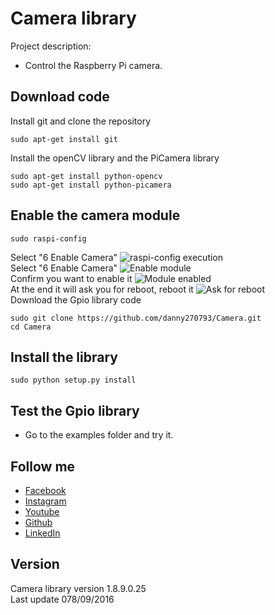 # Camera library

Project description:

 * Control the Raspberry Pi camera.


## Download code
Install git and clone the repository
```
sudo apt-get install git
```
Install the openCV library and the PiCamera library
```
sudo apt-get install python-opencv
sudo apt-get install python-picamera
```
## Enable the camera module
```
sudo raspi-config
```
Select "6 Enable Camera"
![raspi-config execution](https://github.com/danny270793/Camera/blob/master/images/raspiconfig.png)<br>
Select "6 Enable Camera"
![Enable module](https://github.com/danny270793/Camera/blob/master/images/enable.png)<br>
Confirm you want to enable it
![Module enabled](https://github.com/danny270793/Camera/blob/master/images/enabled.png)<br>
At the end it will ask you for reboot, reboot it
![Ask for reboot](https://github.com/danny270793/Camera/blob/master/images/reboot.png)<br>
Download the Gpio library code
```
sudo git clone https://github.com/danny270793/Camera.git
cd Camera
```

## Install the library
```
sudo python setup.py install
```

## Test the Gpio library
* Go to the examples folder and try it.

## Follow me
* [Facebook](https://www.facebook.com/danny.vaca.9655)
* [Instagram](https://www.instagram.com/danny27071993/)
* [Youtube](https://www.youtube.com/channel/UC5MAQWU2s2VESTXaUo-ysgg)
* [Github](https://www.github.com/danny270793/)
* [LinkedIn](https://www.linkedin.com/in/danny270793)

## Version
Camera library version 1.8.9.0.25<br> 
Last update 078/09/2016